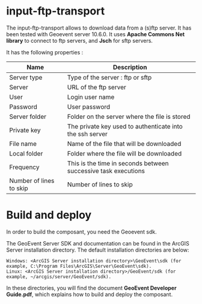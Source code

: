 # input-ftp-transport

The input-ftp-transport allows to download data from a (s)ftp server. It has been tested with Geoevent server 10.6.0.
It uses **Apache Commons Net library** to connect to ftp servers, and **Jsch** for sftp servers.

It has the following properties :

| Name | Description |
| ------ | ------ |
| Server type | Type of the server : ftp or sftp |
| Server | URL of the ftp server |
| User | Login user name |
| Password | User password |
| Server folder | Folder on the server where the file is stored |
| Private key | The private key used to authenticate into the ssh server |
| File name | Name of the file that will be downloaded |
| Local folder | Folder where the file will be downloaded |
| Frequency | This is the time in seconds between successive task executions |
| Number of lines to skip | Number of lines to skip |

# Build and deploy

In order to build the composant, you need the Geoevent sdk.

The GeoEvent Server SDK and documentation can be found in the ArcGIS Server installation directory. The default installation directories are below:

    Windows: <ArcGIS Server installation directory>\GeoEvent\sdk (for example, C:\Program Files\ArcGIS\Server\GeoEvent\sdk).
    Linux: <ArcGIS Server installation directory>/GeoEvent/sdk (for example, ~/arcgis/server/GeoEvent/sdk).

In these directories, you will find the document **GeoEvent Developer Guide.pdf**, which explains how to build and deploy the composant.